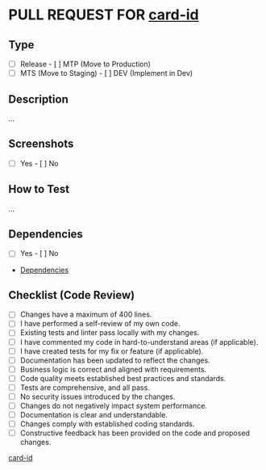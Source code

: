 # PULL REQUEST FOR [card-id](card-link)

## Type

- [ ] Release - [ ] MTP (Move to Production)
- [ ] MTS (Move to Staging) - [ ] DEV (Implement in Dev)

## Description

...

## Screenshots

- [ ] Yes - [ ] No

## How to Test

...

## Dependencies

- [ ] Yes - [ ] No

- [Dependencies](link)

## Checklist (Code Review)

- [ ] Changes have a maximum of 400 lines.
- [ ] I have performed a self-review of my own code.
- [ ] Existing tests and linter pass locally with my changes.
- [ ] I have commented my code in hard-to-understand areas (if applicable).
- [ ] I have created tests for my fix or feature (if applicable).
- [ ] Documentation has been updated to reflect the changes.
- [ ] Business logic is correct and aligned with requirements.
- [ ] Code quality meets established best practices and standards.
- [ ] Tests are comprehensive, and all pass.
- [ ] No security issues introduced by the changes.
- [ ] Changes do not negatively impact system performance.
- [ ] Documentation is clear and understandable.
- [ ] Changes comply with established coding standards.
- [ ] Constructive feedback has been provided on the code and proposed changes.

[card-id](card-link)
